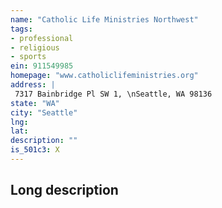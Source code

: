 ```yaml
---
name: "Catholic Life Ministries Northwest"
tags:
- professional
- religious
- sports
ein: 911549985
homepage: "www.catholiclifeministries.org"
address: |
 7317 Bainbridge Pl SW 1, \nSeattle, WA 98136
state: "WA"
city: "Seattle"
lng: 
lat: 
description: ""
is_501c3: X
---
```


## Long description


